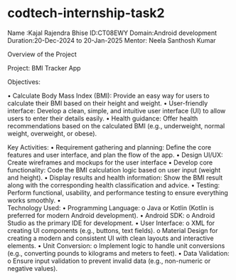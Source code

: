 # codtech-internship-task2
Name :Kajal Rajendra Bhise
ID:CT08EWY
Domain:Android development
Duration:20-Dec-2024 to 20-Jan-2025
Mentor: Neela Santhosh Kumar

Overview of the Project

 Project: BMI Tracker App





















Objectives:

•	Calculate Body Mass Index (BMI): Provide an easy way for users to calculate their BMI based on their height and weight.
•	User-friendly interface: Develop a clean, simple, and intuitive user interface (UI) to allow users to enter their details easily.
•	Health guidance: Offer health recommendations based on the calculated BMI (e.g., underweight, normal weight, overweight, or obese).

 Key Activities:
•	Requirement gathering and planning: Define the core features and user interface, and plan the flow of the app.
•	Design UI/UX: Create wireframes and mockups for the user interface 
•	Develop core functionality: Code the BMI calculation logic based on user input (weight and height).
•	Display results and health information: Show the BMI result along with the corresponding health classification and advice.
•	Testing: Perform functional, usability, and performance testing to ensure everything works smoothly.
•	
Technology Used:
•	Programming Language:
o	Java or Kotlin (Kotlin is preferred for modern Android development).
•	Android SDK:
o	Android Studio as the primary IDE for development.
•	User Interface:
o	XML for creating UI components (e.g., buttons, text fields).
o	Material Design for creating a modern and consistent UI with clean layouts and interactive elements.
•	Unit Conversion:
o	Implement logic to handle unit conversions (e.g., converting pounds to kilograms and meters to feet).
•	Data Validation:
o	Ensure input validation to prevent invalid data (e.g., non-numeric or negative values).

